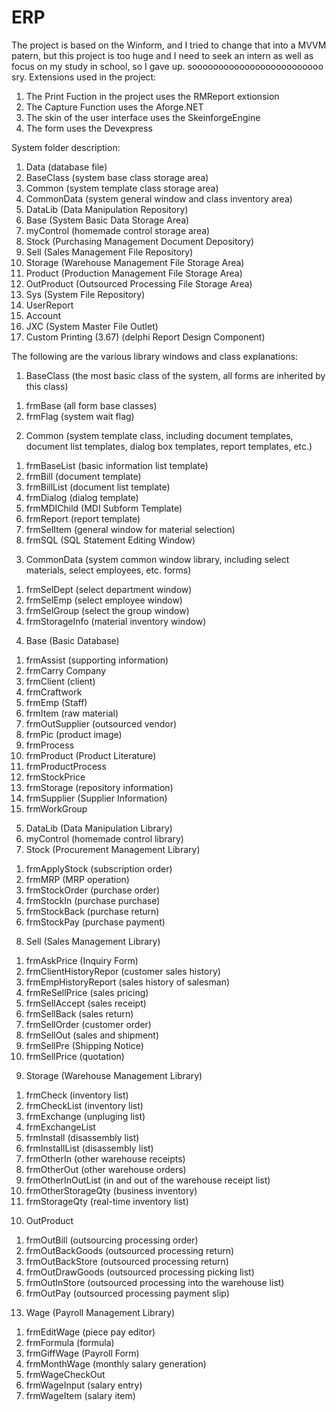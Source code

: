 # ERP
The project is based on the Winform, and I tried to change that into a MVVM patern, 
but this project is too huge and I need to seek an intern as well as focus on my study in school, so I gave up.
sooooooooooooooooooooooooo sry.
Extensions used in the project:
1. The Print Fuction in the project uses the RMReport extionsion
2. The Capture Function uses the Aforge.NET
3. The skin of the user interface uses the SkeinforgeEngine
4. The form uses the Devexpress

System folder description:
1. Data (database file)
2. BaseClass (system base class storage area)
3. Common (system template class storage area)
4. CommonData (system general window and class inventory area)
5. DataLib (Data Manipulation Repository)
6. Base (System Basic Data Storage Area)
7. myControl (homemade control storage area)
8. Stock (Purchasing Management Document Depository)
9. Sell (Sales Management File Repository)
10. Storage (Warehouse Management File Storage Area)
11. Product (Production Management File Storage Area)
12. OutProduct (Outsourced Processing File Storage Area)
13. Sys (System File Repository)
14. UserReport
15. Account
16. JXC (System Master File Outlet)
17. Custom Printing (3.67) (delphi Report Design Component)

The following are the various library windows and class explanations:
1) BaseClass (the most basic class of the system, all forms are inherited by this class)
1. frmBase (all form base classes)
2. frmFlag (system wait flag)
2) Common (system template class, including document templates, document list templates, dialog box templates, report templates, etc.)
1. frmBaseList (basic information list template)
2. frmBill (document template)
3. frmBillList (document list template)
4. frmDialog (dialog template)
5. frmMDIChild (MDI Subform Template)
6. frmReport (report template)
7. frmSelItem (general window for material selection)
8. frmSQL (SQL Statement Editing Window)
3) CommonData (system common window library, including select materials, select employees, etc. forms)
1. frmSelDept (select department window)
2. frmSelEmp (select employee window)
3. frmSelGroup (select the group window)
4. frmStorageInfo (material inventory window)
4) Base (Basic Database)
1. frmAssist (supporting information)
2. frmCarry Company
3. frmClient (client)
4. frmCraftwork
5. frmEmp (Staff)
6. frmItem (raw material)
7. frmOutSupplier (outsourced vendor)
8. frmPic (product image)
9. frmProcess
10. frmProduct (Product Literature)
11. frmProductProcess
12. frmStockPrice
13. frmStorage (repository information)
14. frmSupplier (Supplier Information)
15. frmWorkGroup
5) DataLib (Data Manipulation Library)
6) myControl (homemade control library)
7) Stock (Procurement Management Library)
1. frmApplyStock (subscription order)
2. frmMRP (MRP operation)
3. frmStockOrder (purchase order)
4. frmStockIn (purchase purchase)
5. frmStockBack (purchase return)
6. frmStockPay (purchase payment)
8) Sell (Sales Management Library)
1. frmAskPrice (Inquiry Form)
2. frmClientHistoryRepor (customer sales history)
3. frmEmpHistoryReport (sales history of salesman)
4. frmReSellPrice (sales pricing)
5. frmSellAccept (sales receipt)
6. frmSellBack (sales return)
7. frmSellOrder (customer order)
8. frmSellOut (sales and shipment)
9. frmSellPre (Shipping Notice)
10. frmSellPrice (quotation)
9) Storage (Warehouse Management Library)
1. frmCheck (inventory list)
2. frmCheckList (inventory list)
3. frmExchange (unpluging list)
4. frmExchangeList
5. frmInstall (disassembly list)
6. frmInstallList (disassembly list)
7. frmOtherIn (other warehouse receipts)
8. frmOtherOut (other warehouse orders)
9. frmOtherInOutList (in and out of the warehouse receipt list)
10. frmOtherStorageQty (business inventory)
11. frmStorageQty (real-time inventory list)
10) OutProduct
1. frmOutBill (outsourcing processing order)
2. frmOutBackGoods (outsourced processing return)
3. frmOutBackStore (outsourced processing return)
4. frmOutDrawGoods (outsourced processing picking list)
5. frmOutInStore (outsourced processing into the warehouse list)
6. frmOutPay (outsourced processing payment slip)
13) Wage (Payroll Management Library)
1. frmEditWage (piece pay editor)
2. frmFormula (formula)
3. frmGiffWage (Payroll Form)
4. frmMonthWage (monthly salary generation)
5. frmWageCheckOut
6. frmWageInput (salary entry)
7. frmWageItem (salary item)




